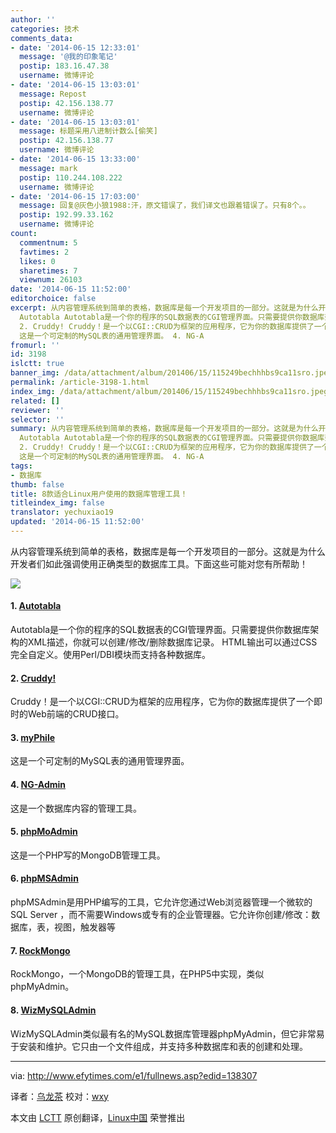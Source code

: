 ```yaml
---
author: ''
categories: 技术
comments_data:
- date: '2014-06-15 12:33:01'
  message: '@我的印象笔记'
  postip: 183.16.47.38
  username: 微博评论
- date: '2014-06-15 13:03:01'
  message: Repost
  postip: 42.156.138.77
  username: 微博评论
- date: '2014-06-15 13:03:01'
  message: 标题采用八进制计数么[偷笑]
  postip: 42.156.138.77
  username: 微博评论
- date: '2014-06-15 13:33:00'
  message: mark
  postip: 110.244.108.222
  username: 微博评论
- date: '2014-06-15 17:03:00'
  message: 回复@灰色小狼1988:汗，原文错误了，我们译文也跟着错误了。只有8个。。
  postip: 192.99.33.162
  username: 微博评论
count:
  commentnum: 5
  favtimes: 2
  likes: 0
  sharetimes: 7
  viewnum: 26103
date: '2014-06-15 11:52:00'
editorchoice: false
excerpt: 从内容管理系统到简单的表格，数据库是每一个开发项目的一部分。这就是为什么开发者们如此强调使用正确类型的数据库工具。下面这些可能对您有所帮助！  1.
  Autotabla Autotabla是一个你的程序的SQL数据表的CGI管理界面。只需要提供你数据库架构的XML描述，你就可以创建/修改/删除数据库记录。 HTML输出可以通过CSS完全自定义。使用Perl/DBI模块而支持各种数据库。
  2. Cruddy! Cruddy！是一个以CGI::CRUD为框架的应用程序，它为你的数据库提供了一个即时的Web前端的CRUD接口。 3. myPhile
  这是一个可定制的MySQL表的通用管理界面。 4. NG-A
fromurl: ''
id: 3198
islctt: true
banner_img: /data/attachment/album/201406/15/115249bechhhbs9ca11sro.jpeg
permalink: /article-3198-1.html
index_img: /data/attachment/album/201406/15/115249bechhhbs9ca11sro.jpeg.thumb.jpg
related: []
reviewer: ''
selector: ''
summary: 从内容管理系统到简单的表格，数据库是每一个开发项目的一部分。这就是为什么开发者们如此强调使用正确类型的数据库工具。下面这些可能对您有所帮助！  1.
  Autotabla Autotabla是一个你的程序的SQL数据表的CGI管理界面。只需要提供你数据库架构的XML描述，你就可以创建/修改/删除数据库记录。 HTML输出可以通过CSS完全自定义。使用Perl/DBI模块而支持各种数据库。
  2. Cruddy! Cruddy！是一个以CGI::CRUD为框架的应用程序，它为你的数据库提供了一个即时的Web前端的CRUD接口。 3. myPhile
  这是一个可定制的MySQL表的通用管理界面。 4. NG-A
tags:
- 数据库
thumb: false
title: 8款适合Linux用户使用的数据库管理工具！
titleindex_img: false
translator: yechuxiao19
updated: '2014-06-15 11:52:00'
---
```


从内容管理系统到简单的表格，数据库是每一个开发项目的一部分。这就是为什么开发者们如此强调使用正确类型的数据库工具。下面这些可能对您有所帮助！


![](/data/attachment/album/201406/15/115249bechhhbs9ca11sro.jpeg)


#### 1. [Autotabla](http://sourceforge.net/projects/autotabla/)


Autotabla是一个你的程序的SQL数据表的CGI管理界面。只需要提供你数据库架构的XML描述，你就可以创建/修改/删除数据库记录。 HTML输出可以通过CSS完全自定义。使用Perl/DBI模块而支持各种数据库。


#### 2. [Cruddy!](http://www.thesmbexchange.com/cruddy/)


Cruddy！是一个以CGI::CRUD为框架的应用程序，它为你的数据库提供了一个即时的Web前端的CRUD接口。


#### 3. [myPhile](http://efytimes.com/e1/companionway.net)


这是一个可定制的MySQL表的通用管理界面。


#### 4. [NG-Admin](http://www.ng-marketing.com/wuerzburg/)


这是一个数据库内容的管理工具。


#### 5. [phpMoAdmin](http://phpmoadmin.com/)


这是一个PHP写的MongoDB管理工具。


#### 6. [phpMSAdmin](http://sourceforge.net/projects/phpmsadmin/)


phpMSAdmin是用PHP编写的工具，它允许您通过Web浏览器管理一个微软的SQL Server ，而不需要Windows或专有的企业管理器。它允许你创建/修改：数据库，表，视图，触发器等


#### 7. [RockMongo](http://rockmongo.com/)


RockMongo，一个MongoDB的管理工具，在PHP5中实现，类似phpMyAdmin。


#### 8. [WizMySQLAdmin](http://sourceforge.net/projects/wizmysqadmin/)


WizMySQLAdmin类似最有名的MySQL数据库管理器phpMyAdmin，但它非常易于安装和维护。它只由一个文件组成，并支持多种数据库和表的创建和处理。




---


via: <http://www.efytimes.com/e1/fullnews.asp?edid=138307>


译者：[乌龙茶](https://github.com/yechuxiao19) 校对：[wxy](https://github.com/wxy)


本文由 [LCTT](https://github.com/LCTT/TranslateProject) 原创翻译，[Linux中国](http://linux.cn/) 荣誉推出